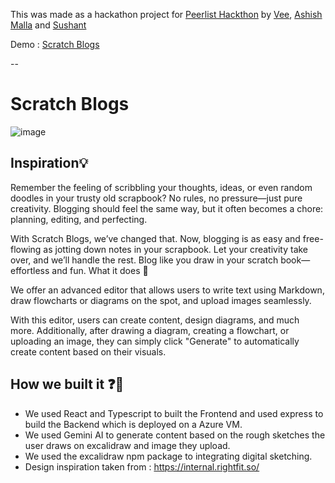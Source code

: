 This was made as a hackathon project for [Peerlist Hackthon](https://peerlist.io/sushantspeer/project/scratch-blogs) by [Vee](https://github.com/veesesh), [Ashish Malla](https://github.com/im45145v) and [Sushant](https://github.com/Sushants-Git)

Demo : [Scratch Blogs](https://www.youtube.com/watch?v=bJMj_w8W5Dk)

--

# Scratch Blogs

![image](https://github.com/user-attachments/assets/e790f02e-4f12-46db-9bd1-bf0af98a37cd)


## Inspiration💡

Remember the feeling of scribbling your thoughts, ideas, or even random doodles in your trusty old scrapbook? No rules, no pressure—just pure creativity. Blogging should feel the same way, but it often becomes a chore: planning, editing, and perfecting.

With Scratch Blogs, we’ve changed that. Now, blogging is as easy and free-flowing as jotting down notes in your scrapbook. Let your creativity take over, and we’ll handle the rest. Blog like you draw in your scratch book—effortless and fun.
What it does 💪

We offer an advanced editor that allows users to write text using Markdown, draw flowcharts or diagrams on the spot, and upload images seamlessly.

With this editor, users can create content, design diagrams, and much more. Additionally, after drawing a diagram, creating a flowchart, or uploading an image, they can simply click "Generate" to automatically create content based on their visuals.

## How we built it ❓🧠

- We used React and Typescript to built the Frontend and used express to build the Backend which is deployed on a Azure VM.
- We used Gemini AI to generate content based on the rough sketches the user draws on excalidraw and image they upload.
- We used the excalidraw npm package to integrating digital sketching.
- Design inspiration taken from : https://internal.rightfit.so/
